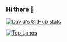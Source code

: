 ### Hi there 👋

[![David's GitHub stats](https://github-readme-stats.vercel.app/api?username=DavSanchez&theme=tokyonight&show_icons=true)](https://github.com/DavSanchez)

[![Top Langs](https://github-readme-stats.vercel.app/api/top-langs/?username=DavSanchez&theme=tokyonight&hide=TeX,HTML,Swift,Verilog&langs_count=5)](https://github.com/DavSanchez)

<!--
**DavSanchez/DavSanchez** is a ✨ _special_ ✨ repository because its `README.md` (this file) appears on your GitHub profile.

Here are some ideas to get you started:

- 🔭 I’m currently working on ...
- 🌱 I’m currently learning ...
- 👯 I’m looking to collaborate on ...
- 🤔 I’m looking for help with ...
- 💬 Ask me about ...
- 📫 How to reach me: ...
- 😄 Pronouns: ...
- ⚡ Fun fact: ...
-->
